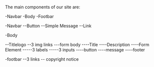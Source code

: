 The main components of our site are:

-Navbar
-Body
-Footbar

-Navbar
--Button
--Simple Message
--Link

-Body

--Titlelogo
--3 img links
---form body
----Title
----Description
----Form Element
-----3 labels
-----3 inputs
----button
----message
----footer

-footbar
--3 links
-- copyright notice

